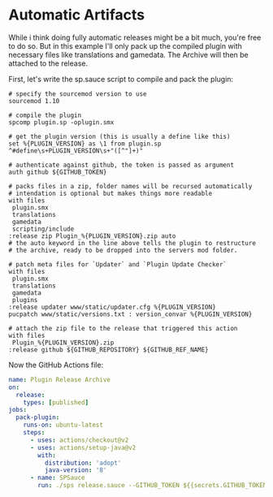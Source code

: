 Automatic Artifacts
=====

While i think doing fully automatic releases might be a bit much, you're free to do so. But in this example I'll only pack up the compiled plugin with necessary files like translations and gamedata. The Archive will then be attached to the release.

First, let's write the sp.sauce script to compile and pack the plugin:
```spsauce
# specify the sourcemod version to use
sourcemod 1.10

# compile the plugin
spcomp plugin.sp -oplugin.smx

# get the plugin version (this is usually a define like this)
set %{PLUGIN_VERSION} as \1 from plugin.sp ^#define\s+PLUGIN_VERSION\s+"([^"]+)"

# authenticate against github, the token is passed as argument
auth github ${GITHUB_TOKEN}

# packs files in a zip, folder names will be recursed automatically
# intendation is optional but makes things more readable
with files
 plugin.smx
 translations
 gamedata
 scripting/include
:release zip Plugin_%{PLUGIN_VERSION}.zip auto
# the auto keyword in the line above tells the plugin to restructure
# the archive, ready to be dropped into the servers mod folder.

# patch meta files for `Updater` and `Plugin Update Checker`
with files
 plugin.smx
 translations
 gamedata
 plugins
:release updater www/static/updater.cfg %{PLUGIN_VERSION}
pucpatch www/static/versions.txt : version_convar %{PLUGIN_VERSION}

# attach the zip file to the release that triggered this action
with files
 Plugin_%{PLUGIN_VERSION}.zip
:release github ${GITHUB_REPOSITORY} ${GITHUB_REF_NAME}
```

Now the GitHub Actions file:
```yaml
name: Plugin Release Archive
on:
  release:
    types: [published]
jobs:
  pack-plugin:
    runs-on: ubuntu-latest
    steps:
      - uses: actions/checkout@v2
      - uses: actions/setup-java@v2
        with:
          distribution: 'adopt'
          java-version: '8'
      - name: SPSauce
        run: ./sps release.sauce --GITHUB_TOKEN ${{secrets.GITHUB_TOKEN}}
```
